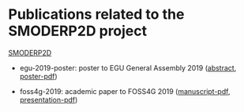 # Publications related to the SMODERP2D project

[SMODERP2D](https://github.com/storm-fsv-cvut/smoderp2d)

- egu-2019-poster: poster to EGU General Assembly 2019
  ([abstract](https://meetingorganizer.copernicus.org/EGU2019/EGU2019-13921.pdf),
  [poster-pdf](https://github.com/storm-fsv-cvut/smoderp2d-publications/blob/master/egu-2019-poster/Landa_et_al_egu_2019.pdf))

- foss4g-2019: academic paper to FOSS4G 2019
  ([manuscript-pdf](https://github.com/storm-fsv-cvut/smoderp2d-publications/blob/master/foss4g-2019/paper/smoderp2d_foss4g_2019.pdf),
   [presentation-pdf](https://github.com/storm-fsv-cvut/smoderp2d-publications/blob/master/foss4g-2019/presentation/smoderp2d_foss4g_2019_presentation.pdf))  
